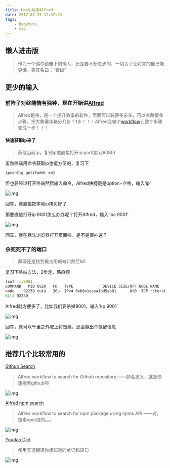 ```yaml
---
title: Mac小助手Alfred
date: 2017-03-25 12:37:23
tags:
    - babytutu
    - mac
---
```


## 懒人进击版
> 作为一个偶尔勤奋下的懒人，还是要不断进步的，一切为了让将来的自己能更懒，美其名曰：“晋级”

<!--more-->

## 更少的输入

### 前阵子对终端情有独钟，现在开始讲[Alfred](https://www.alfredapp.com/)
> Alfred是啥，是一个提升效率的软件，里面可以装很多东东，可以省略很多步骤，把大象塞冰箱分几步？1步！！！Alfred会做个[workflow](https://www.alfredapp.com/workflows/)让整个步骤变成一步！！！

#### 快速获取ip来了
> 获取当前ip，复制ip或直接打开ip:port(默认8080)

虽然终端用命令获取ip也挺方便的，复习下

```bash
ipconfig getifaddr en1
```

但也要经过打开终端然后输入命令，Alfred快捷键是option+空格，输入‘ip’

![img](/images/20170328/ip1.png)

回车，就直接把本地ip拷贝好了

那要直接打开ip:9001怎么办办呢？打开Alfred，输入‘loc 9001’

![img](/images/20170328/ip2.png)

回车，就在默认浏览器打开页面啦，是不是很神速？

### 杀死死不了的端口 

> 原理还是找到被占用的端口然后kill

复习下终端方法，2步走，略麻烦

```bash
lsof -i:9001
COMMAND   PID USER   FD   TYPE             DEVICE SIZE/OFF NODE NAME
node    92239 tutu   30u  IPv4 0xb8e1ecea1bd5ab81      0t0  TCP *:terabase (LISTEN)
kill 92239
```

Alfred就方便多了，比如我们要杀掉9001，输入‘kp 9001’

![img](/images/20170328/portkiller.png)

回车，就可以千里之外取上将首级，还会飘出个提醒信息

![img](/images/20170328/killer.png)



## 推荐几个比较常用的

[Github Search](http://www.packal.org/workflow/github-search)

> Alfred workflow to search for Github repository.——顾名思义，就是快速搜索github呗

![img](/images/20170328/github-search.png)

[Alfred npm search](http://www.packal.org/workflow/alfred-npm-search)

> Alfred workflow to search for npm package using npms API.——对，搜素npm包的。。。

![img](/images/20170328/npm-search.png)

[Youdao Dict](http://www.packal.org/workflow/youdao-dict)

> 使用有道翻译你想知道的单词和语句

![img](/images/20170328/youdao.png)